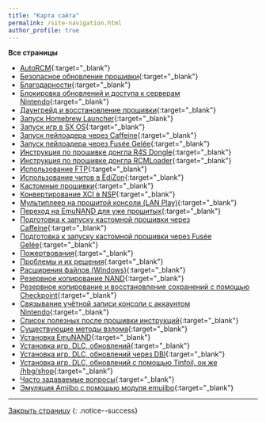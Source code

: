 ```yaml
---
title: "Карта сайта"
permalink: /site-navigation.html
author_profile: true
---
```


**Все страницы**
 
* [AutoRCM](autorcm){:target="_blank"}
* [Безопасное обновление прошивки](update-to-latest){:target="_blank"}
* [Благодарности](credits){:target="_blank"}
* [Блокировка обновлений и доступа к серверам Nintendo](block-update){:target="_blank"}
* [Даунгрейд и восстановление прошивки](downgrade_fw){:target="_blank"}
* [Запуск Homebrew Launcher](hbl){:target="_blank"}
* [Запуск игр в SX OS](sxos-games){:target="_blank"}
* [Запуск пейлоадера через Caffeine](caffeine){:target="_blank"}
* [Запуск пейлоадера через Fusée Gelée](fusee-gelee){:target="_blank"}
* [Инструкция по прошивке донгла R4S Dongle](r4){:target="_blank"}
* [Инструкция по прошивке донгла RCMLoader](rcmloader){:target="_blank"}
* [Использование FTP](ftp){:target="_blank"}
* [Использование читов в EdiZon](cheats){:target="_blank"}
* [Кастомные прошивки](cfw){:target="_blank"}
* [Конвертирование XCI в NSP](xci-convert){:target="_blank"}
* [Мультиплеер на прошитой консоли (LAN Play)](lanplay){:target="_blank"}
* [Переход на EmuNAND для уже прошитых](preparation-white){:target="_blank"}
* [Подготовка к запуску кастомной прошивки через Caffeine](preparation-caffeine){:target="_blank"}
* [Подготовка к запуску кастомной прошивки через Fusée Gelée](preparation-fuse){:target="_blank"}
* [Пожертвования](http://customfw.xyz/donations){:target="_blank"}
* [Проблемы и их решения](troubleshooting){:target="_blank"}
* [Расширения файлов (Windows)](file-extensions-windows){:target="_blank"}
* [Резервное копирование NAND](backup-nand){:target="_blank"}
* [Резервное копирование и восстановление сохранений с помощью Checkpoint](backup-saves){:target="_blank"}
* [Связывание учётной записи консоли с аккаунтом Nintendo](link-account){:target="_blank"}
* [Список полезных после прошивки инструкций](addons){:target="_blank"}
* [Существующие методы взлома](exploits){:target="_blank"}
* [Установка EmuNAND](emunand){:target="_blank"}
* [Установка игр, DLC, обновлений](games){:target="_blank"}
* [Установка игр, DLC, обновлений через DBI](dbi){:target="_blank"}
* [Установка игр, DLC, обновлений с помощью Tinfoil, он же /hbg/shop](tinfoil){:target="_blank"}
* [Часто задаваемые вопросы](faq){:target="_blank"}
* [Эмуляция Amiibo с помощью модуля emuiibo](emuiibo){:target="_blank"}

___

[Закрыть страницу](javascript:window.close();)
{: .notice--success}